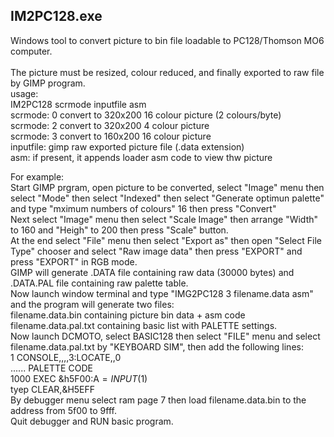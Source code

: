 ## IM2PC128.exe
Windows tool to convert picture to bin file loadable to PC128/Thomson MO6 computer.<br/><br/>
The picture must be resized, colour reduced, and finally exported to raw file by GIMP program.<br/>
usage:<br/>
IM2PC128 scrmode inputfile asm<br/>
  scrmode:    0 convert to 320x200 16 colour picture (2 colours/byte)<br/>
  scrmode:    2 convert to 320x200 4 colour picture<br/>
  scrmode:    3 convert to 160x200 16 colour picture<br/>
  inputfile:  gimp raw exported picture file (.data extension)<br/>
  asm:        if present, it appends loader asm code to view thw picture<br/>

For example:<br/>
Start GIMP prgram, open picture to be converted, select "Image" menu then select "Mode" then select "Indexed" then select "Generate optimun palette" and type "mximum numbers of colours" 16 then press "Convert"<br/>
Next select "Image" menu then select "Scale Image" then arrange "Width" to 160 and "Heigh" to 200 then press "Scale" button.<br/>
At the end select "File" menu then select "Export as" then open "Select File Type" chooser and select "Raw image data" then press "EXPORT" and press "EXPORT" in RGB mode.<br/>
GIMP will generate .DATA file containing raw data (30000 bytes) and .DATA.PAL file containing raw palette table.<br/>
Now launch window terminal and type "IMG2PC128 3 filename.data asm" and the program will generate two files:<br/>
filename.data.bin containing picture bin data + asm code<br/>
filename.data.pal.txt containing basic list with PALETTE settings.<br/>
Now launch DCMOTO, select BASIC128 then select "FILE" menu and select filename.data.pal.txt by "KEYBOARD SIM", then add the following lines:<br/>
1 CONSOLE,,,,3:LOCATE,,0<br/>
...... PALETTE CODE<br/>
1000 EXEC &h5F00:A$=INPUT$(1)<br/>
tyep CLEAR,&H5EFF<br/>
By debugger menu select ram page 7 then load filename.data.bin to the address from 5f00 to 9fff.<br/>
Quit debugger and RUN basic program.<br/>
[](https://github.com/dinoflorenzi/PC128OP/blob/master/pictures/FB_IMG_16273250003537527.jpg)


